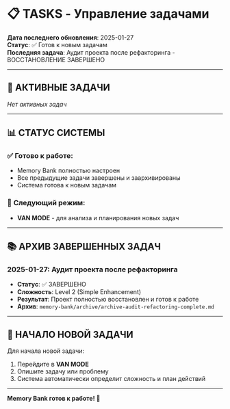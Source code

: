 # 📋 TASKS - Управление задачами

**Дата последнего обновления**: 2025-01-27  
**Статус**: ✅ Готов к новым задачам  
**Последняя задача**: Аудит проекта после рефакторинга - ВОССТАНОВЛЕНИЕ ЗАВЕРШЕНО  

---

## 🎯 АКТИВНЫЕ ЗАДАЧИ

*Нет активных задач*

---

## 📊 СТАТУС СИСТЕМЫ

### ✅ **Готово к работе:**
- Memory Bank полностью настроен
- Все предыдущие задачи завершены и заархивированы
- Система готова к новым задачам

### 🔄 **Следующий режим:**
- **VAN MODE** - для анализа и планирования новых задач

---

## 📚 АРХИВ ЗАВЕРШЕННЫХ ЗАДАЧ

### **2025-01-27: Аудит проекта после рефакторинга**
- **Статус**: ✅ ЗАВЕРШЕНО
- **Сложность**: Level 2 (Simple Enhancement)
- **Результат**: Проект полностью восстановлен и готов к работе
- **Архив**: `memory-bank/archive/archive-audit-refactoring-complete.md`

---

## 🚀 НАЧАЛО НОВОЙ ЗАДАЧИ

Для начала новой задачи:
1. Перейдите в **VAN MODE**
2. Опишите задачу или проблему
3. Система автоматически определит сложность и план действий

---

**Memory Bank готов к работе! 🎉**
